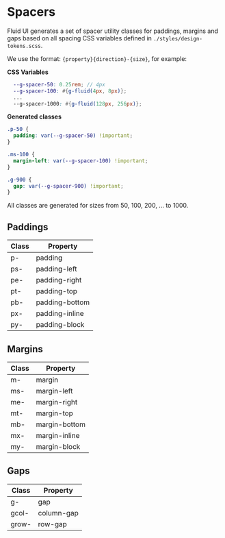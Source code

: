 # Spacers

Fluid UI generates a set of spacer utility classes for paddings, margins and gaps based on all spacing CSS variables defined in <code>./styles/design-tokens.scss</code>.

We use the format: <code>{property}{direction}-{size}</code>, for example:

**CSS Variables**

```SCSS
  --g-spacer-50: 0.25rem; // 4px
  --g-spacer-100: #{g-fluid(4px, 8px)};
  ...
  --g-spacer-1000: #{g-fluid(128px, 256px)};
```

**Generated classes**

```CSS
.p-50 {
  padding: var(--g-spacer-50) !important;
}

.ms-100 {
  margin-left: var(--g-spacer-100) !important;
}

.g-900 {
  gap: var(--g-spacer-900) !important;
}

```

All classes are generated for sizes from 50, 100, 200, ... to 1000.

## Paddings

| Class | Property       |
| ----- | -------------- |
| p-    | padding        |
| ps-   | padding-left   |
| pe-   | padding-right  |
| pt-   | padding-top    |
| pb-   | padding-bottom |
| px-   | padding-inline |
| py-   | padding-block  |

## Margins

| Class | Property      |
| ----- | ------------- |
| m-    | margin        |
| ms-   | margin-left   |
| me-   | margin-right  |
| mt-   | margin-top    |
| mb-   | margin-bottom |
| mx-   | margin-inline |
| my-   | margin-block  |

## Gaps

| Class | Property   |
| ----- | ---------- |
| g-    | gap        |
| gcol- | column-gap |
| grow- | row-gap    |
